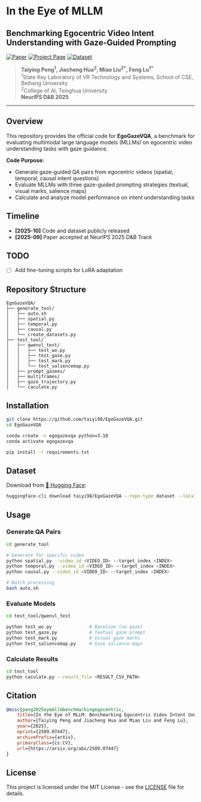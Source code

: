 # In the Eye of MLLM

## Benchmarking Egocentric Video Intent Understanding with Gaze-Guided Prompting

[![Paper](https://img.shields.io/badge/arXiv-2509.07447-b31b1b.svg)](https://arxiv.org/abs/2509.07447)
[![Project Page](https://img.shields.io/badge/Project-Page-green)](https://taiyi98.github.io/projects/EgoGazeVQA)
[![Dataset](https://img.shields.io/badge/🤗-Dataset-yellow)](https://huggingface.co/datasets/taiyi98/EgoGazeVQA)

> **Taiying Peng<sup>1</sup>, Jiacheng Hua<sup>2</sup>, Miao Liu<sup>2†</sup>, Feng Lu<sup>1†</sup>**  
> <sup>1</sup>State Key Laboratory of VR Technology and Systems, School of CSE, Beihang University  
> <sup>2</sup>College of AI, Tsinghua University  
> **NeurIPS D&B 2025**

---

## Overview

This repository provides the official code for **EgoGazeVQA**, a benchmark for evaluating multimodal large language models (MLLMs) on egocentric video understanding tasks with gaze guidance. 

**Code Purpose:**
- Generate gaze-guided QA pairs from egocentric videos (spatial, temporal, causal intent questions)
- Evaluate MLLMs with three gaze-guided prompting strategies (textual, visual marks, salience maps)
- Calculate and analyze model performance on intent understanding tasks



## Timeline

- **[2025-10]** Code and dataset publicly released
- **[2025-09]** Paper accepted at NeurIPS 2025 D&B Track



## TODO

- [ ] Add fine-tuning scripts for LoRA adaptation



## Repository Structure

```
EgoGazeVQA/
├── generate_tool/
│   ├── auto.sh
│   ├── spatial.py
│   ├── temporal.py
│   ├── causal.py
│   └── create_datasets.py
├── test_tool/
│   ├── qwenvl_test/
│   │   ├── test_wo.py
│   │   ├── test_gaze.py
│   │   ├── test_mark.py
│   │   └── test_saliencemap.py
│   ├── prompt_gazees/
│   ├── multiframes/
│   ├── gaze_trajectory.py
│   └── caculate.py
```



## Installation

```bash
git clone https://github.com/taiyi98/EgoGazeVQA.git
cd EgoGazeVQA

conda create -n egogazevqa python=3.10
conda activate egogazevqa

pip install -r requirements.txt
```



## Dataset

Download from [🤗 Hugging Face](https://huggingface.co/datasets/taiyi98/EgoGazeVQA):

```bash
huggingface-cli download taiyi98/EgoGazeVQA --repo-type dataset --local-dir ./data
```



## Usage

### Generate QA Pairs

```bash
cd generate_tool

# Generate for specific video
python spatial.py --video_id <VIDEO_ID> --target_index <INDEX>
python temporal.py --video_id <VIDEO_ID> --target_index <INDEX>
python causal.py --video_id <VIDEO_ID> --target_index <INDEX>

# Batch processing
bash auto.sh
```

### Evaluate Models

```bash
cd test_tool/qwenvl_test

python test_wo.py              # Baseline (no gaze)
python test_gaze.py            # Textual gaze prompt
python test_mark.py            # Visual gaze marks
python test_saliencemap.py     # Gaze salience maps
```

### Calculate Results

```bash
cd test_tool
python caculate.py --result_file <RESULT_CSV_PATH>
```


## Citation

```bibtex
@misc{peng2025eyemllmbenchmarkingegocentric,
    title={In the Eye of MLLM: Benchmarking Egocentric Video Intent Understanding with Gaze-Guided Prompting}, 
    author={Taiying Peng and Jiacheng Hua and Miao Liu and Feng Lu},
    year={2025},
    eprint={2509.07447},
    archivePrefix={arXiv},
    primaryClass={cs.CV},
    url={https://arxiv.org/abs/2509.07447}
}
```

## License

This project is licensed under the MIT License - see the [LICENSE](LICENSE) file for details.
